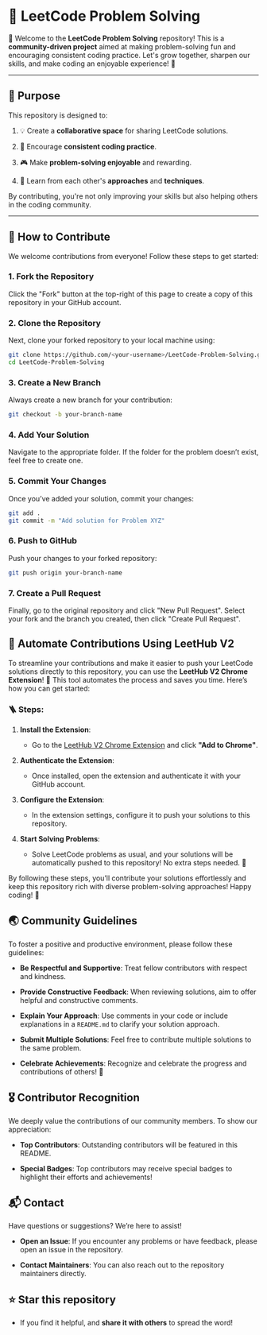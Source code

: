 # 🚀 LeetCode Problem Solving

🎉 Welcome to the **LeetCode Problem Solving** repository! This is a **community-driven project** aimed at making problem-solving fun and encouraging consistent coding practice. Let's grow together, sharpen our skills, and make coding an enjoyable experience! 💪

---

## 🌟 Purpose

This repository is designed to:
1. 💡 Create a **collaborative space** for sharing LeetCode solutions.

2. 🎯 Encourage **consistent coding practice**.

3. 🎮 Make **problem-solving enjoyable** and rewarding.

4. 🧠 Learn from each other's **approaches** and **techniques**.

By contributing, you're not only improving your skills but also helping others in the coding community.

---


## 🤝 How to Contribute
We welcome contributions from everyone! Follow these steps to get started:

### 1. Fork the Repository
Click the "Fork" button at the top-right of this page to create a copy of this repository in your GitHub account.

### 2. Clone the Repository
Next, clone your forked repository to your local machine using:

```bash
git clone https://github.com/<your-username>/LeetCode-Problem-Solving.git
cd LeetCode-Problem-Solving
```

### 3. Create a New Branch
Always create a new branch for your contribution:

```bash
git checkout -b your-branch-name
```

### 4. Add Your Solution
Navigate to the appropriate folder. If the folder for the problem doesn’t exist, feel free to create one.

### 5. Commit Your Changes
Once you’ve added your solution, commit your changes:

```bash
git add .
git commit -m "Add solution for Problem XYZ"
```


### 6. Push to GitHub
Push your changes to your forked repository:

```bash
git push origin your-branch-name
```

### 7. Create a Pull Request
Finally, go to the original repository and click "New Pull Request". Select your fork and the branch you created, then click "Create Pull Request".

## 🔧 Automate Contributions Using LeetHub V2

To streamline your contributions and make it easier to push your LeetCode solutions directly to this repository, you can use the **LeetHub V2 Chrome Extension**! 🎉 This tool automates the process and saves you time. Here’s how you can get started:

### 🪜 Steps:

1. **Install the Extension**:
   - Go to the [LeetHub V2 Chrome Extension](https://chromewebstore.google.com/detail/leethub-v2/mhanfgfagplhgemhjfeolkkdidbakocm) and click **"Add to Chrome"**.

2. **Authenticate the Extension**:
   - Once installed, open the extension and authenticate it with your GitHub account.

3. **Configure the Extension**:
   - In the extension settings, configure it to push your solutions to this repository.

4. **Start Solving Problems**:
   - Solve LeetCode problems as usual, and your solutions will be automatically pushed to this repository! No extra steps needed. 🚀

By following these steps, you’ll contribute your solutions effortlessly and keep this repository rich with diverse problem-solving approaches! Happy coding! 🎈


## 🌏 Community Guidelines

To foster a positive and productive environment, please follow these guidelines:

- **Be Respectful and Supportive**: Treat fellow contributors with respect and kindness.

- **Provide Constructive Feedback**: When reviewing solutions, aim to offer helpful and constructive comments.

- **Explain Your Approach**: Use comments in your code or include explanations in a `README.md` to clarify your solution approach.

- **Submit Multiple Solutions**: Feel free to contribute multiple solutions to the same problem.

- **Celebrate Achievements**: Recognize and celebrate the progress and contributions of others! 🎉

## 🎖️ Contributor Recognition

We deeply value the contributions of our community members. To show our appreciation:

- **Top Contributors**: Outstanding contributors will be featured in this README.

- **Special Badges**: Top contributors may receive special badges to highlight their efforts and achievements!

## 📬 Contact

Have questions or suggestions? We’re here to assist!

- **Open an Issue**: If you encounter any problems or have feedback, please open an issue in the repository.

- **Contact Maintainers**: You can also reach out to the repository maintainers directly.

##  ⭐ **Star this repository** 
- If you find it helpful, and **share it with others** to spread the word!

